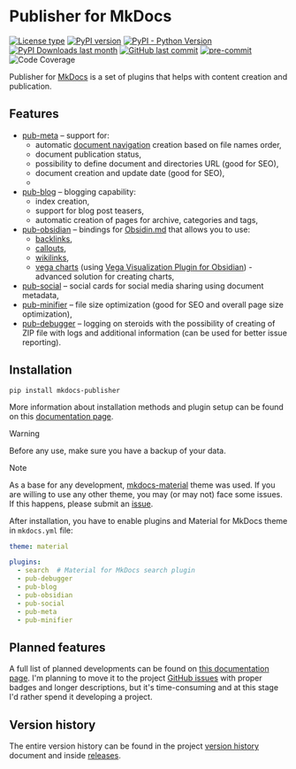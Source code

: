 # Publisher for MkDocs

[![License type](https://img.shields.io/github/license/mkusz/mkdocs-publisher?logo=pypi&logoColor=white&style=plastic&label=License)](https://opensource.org/license/mit/)
[![PyPI version](https://img.shields.io/pypi/v/mkdocs-publisher?logo=pypi&logoColor=white&style=plastic&label=PyPi)](https://pypi.org/project/mkdocs-publisher/)
[![PyPI - Python Version](https://img.shields.io/badge/dynamic/toml?url=https%3A%2F%2Fraw.githubusercontent.com%2Fmkusz%2Fmkdocs-publisher%2Fmain%2Fpyproject.toml&query=%24.tool.poetry.dependencies.python&logo=python&logoColor=white&style=plastic&label=Python)](https://www.python.org)
[![PyPI Downloads last month](https://img.shields.io/pypi/dm/mkdocs-publisher?logo=pypi&logoColor=white&style=plastic&label=Downloads)](https://pypistats.org/search/mkdocs-publisher)
[![GitHub last commit](https://img.shields.io/github/last-commit/mkusz/mkdocs-publisher?logo=github&logoColor=white&style=plastic&label=Last%20commit)](https://github.com/mkusz/mkdocs-publisher/commits/main)
[![pre-commit](https://img.shields.io/badge/pre--commit-enabled-brightgreen?logo=pre-commit&logoColor=white&style=plastic&label=Pre-commit)](https://github.com/pre-commit/pre-commit)
![Code Coverage](https://img.shields.io/badge/dynamic/json?url=https%3A%2F%2Fraw.githubusercontent.com%2Fmkusz%2Fmkdocs-publisher%2Fmain%2Fcov.json&query=%24.percent_covered_display&suffix=%25&color=green&style=plastic&label=Code%20coverage)

Publisher for [MkDocs](https://www.mkdocs.org/) is a set of plugins that helps with content creation and publication.

## Features

- [pub-meta](https://mkusz.github.io/mkdocs-publisher/setup/general/pub-meta/) – support for:
	- automatic [document navigation](https://www.mkdocs.org/user-guide/configuration/#nav) creation based on file names order,
	- document publication status,
	- possibility to define document and directories URL (good for SEO),
	- document creation and update date (good for SEO),
	-
- [pub-blog](https://mkusz.github.io/mkdocs-publisher/setup/general/pub-blog/) – blogging capability:
	- index creation,
	- support for blog post teasers,
	- automatic creation of pages for archive, categories and tags,
- [pub-obsidian](https://mkusz.github.io/mkdocs-publisher/setup/general/pub-obsidian/) – bindings for [Obsidin.md](https://obsidian.md) that allows you to use:
	- [backlinks](https://help.obsidian.md/Plugins/Backlinks),
	- [callouts](https://help.obsidian.md/Editing+and+formatting/Callouts),
	- [wikilinks](https://help.obsidian.md/Linking+notes+and+files/Internal+links),
	- [vega charts](https://vega.github.io/vega/) (using [Vega Visualization Plugin for Obsidian](https://github.com/Some-Regular-Person/obsidian-vega)) - advanced solution for creating charts,
- [pub-social](https://mkusz.github.io/mkdocs-publisher/setup/seo-and-sharing/pub-social/) – social cards for social media sharing using document metadata,
- [pub-minifier](https://mkusz.github.io/mkdocs-publisher/setup/seo-and-sharing/pub-minifier/) – file size optimization (good for SEO and overall page size optimization),
- [pub-debugger](https://mkusz.github.io/mkdocs-publisher/setup/development/pub-debugger/) – logging on steroids with the possibility of creating of ZIP file with logs and additional information (can be used for better issue reporting).

## Installation

```commandline
pip install mkdocs-publisher
```

More information about installation methods and plugin setup can be found on this [documentation page](https://mkusz.github.io/mkdocs-publisher/setup/installation/).

> [!warning]
> Before any use, make sure you have a backup of your data.

> [!note]
> As a base for any development, [mkdocs-material](https://squidfunk.github.io/mkdocs-material/) theme was used. If you are willing to use any other theme, you may (or may not) face some issues. If this happens, please submit an [issue](https://github.com/mkusz/mkdocs-publisher/issues).

After installation, you have to enable plugins and Material for MkDocs theme in `mkdocs.yml` file:

```yaml
theme: material

plugins:
  - search  # Material for MkDocs search plugin
  - pub-debugger
  - pub-blog
  - pub-obsidian
  - pub-social
  - pub-meta
  - pub-minifier
```

## Planned features

A full list of planned developments can be found on [this documentation page](https://mkusz.github.io/mkdocs-publisher/development/other/backlog/). I'm planning to move it to the project [GitHub issues](https://github.com/mkusz/mkdocs-publisher/issues) with proper badges and longer descriptions, but it's time-consuming and at this stage I'd rather spend it developing a project.

## Version history

The entire version history can be found in the project [version history](https://mkusz.github.io/mkdocs-publisher/development/changelog/) document and inside [releases](https://github.com/mkusz/mkdocs-publisher/releases).
